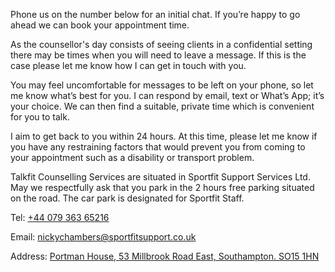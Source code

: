 Phone us on the number below for an initial chat. If you’re happy to go ahead we can book your appointment time.

As the counsellor's day consists of seeing clients in a confidential setting there may be times when you will need to leave a message. If this is the case please let me know how I can get in touch with you.

You may feel uncomfortable for messages to be left on your phone, so let me know what’s best for you. I can respond by email, text or What’s App; it’s your choice. We can then find a suitable, private time which is convenient for you to talk.

I aim to get back to you within 24 hours. At this time, please let me know if you have any restraining factors that would prevent you from coming to your appointment such as a disability or transport problem.

Talkfit Counselling Services are situated in Sportfit Support Services Ltd. May we respectfully ask that you park in the 2 hours free parking situated on the road. The car park is designated for Sportfit Staff.

Tel: [+44 079 363 65216](tel:+4407399967417)

Email: [nickychambers@sportfitsupport.co.uk](mailto:nickychambers@sportfitsupport.co.uk)

Address: [Portman House, 53 Millbrook Road East, Southampton. SO15 1HN](https://goo.gl/maps/D4FPadokipaWhUB1A)
